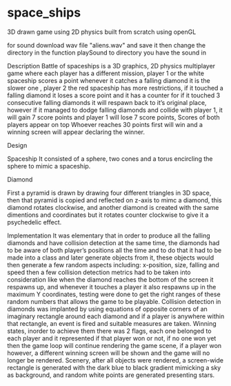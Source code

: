# space_ships
3D drawn game using 2D physics built from scratch using openGL


for sound
download wav file "aliens.wav" and save it then change the directory in the function playSound to directory you have the sound in 


Description
Battle of spaceships is a 3D graphics, 2D physics multiplayer game where each player has a different mission, player 1 or the white spaceship scores a point whenever it catches a falling diamond it is the slower one , player 2 the red spaceship has more restrictions, if it touched a falling diamond it loses a score point and it has a counter for if it touched 3 consecutive falling diamonds it will respawn back to it’s original place, however if it managed to dodge falling diamonds and collide with player 1, it will gain 7 score points and player 1 will lose 7 score points, Scores of both players appear on top 
Whoever reaches 30 points first will win and a winning screen will appear declaring the winner.

Design

Spaceship
It consisted of a sphere, two cones and a torus encircling the sphere to mimic a spaceship.



Diamond

First a pyramid is drawn by drawing four different triangles in 3D space, then that pyramid is copied and reflected on z-axis to mimc a diamond, this diamond rotates clockwise, and another diamond is created with the same dimentions and coordinates but it rotates counter clockwise to give it a psychedelic effect.

Implementation
It was elementary that in order to produce all the falling diamonds and have collision detection at the same time, the diamonds had to be aware of both player’s positions all the time and to do that it had to be made into a class and later generate objects from it, these objects would then generate a few random aspects including: x-position, size, falling and speed then a few collision detection metrics had to be taken into consideration like when the diamond reaches the bottom of the screen it respawns up, and whenever it touches a player it also respawns up in the maximum Y coordinates, testing were done to get the right ranges of these random numbers that allows the game to be playable.
Collision detection in diamonds was implanted by using equations of opposite corners of an imaginary rectangle around each diamond and if a player is anywhere within that rectangle, an event is fired and suitable measures are taken.
Winning states, inorder to achieve them there was 2 flags, each one belonged to each player and it represented if that player won or not, if no one won yet then the game loop will continue rendering the game scene, if a player won however, a different winning screen will be shown and the game will no longer be rendered.
Scenery, after all objects were rendered, a screen-wide rectangle is generated with the dark blue to black gradient mimicking a sky as background, and random white points are generated presenting stars. 

